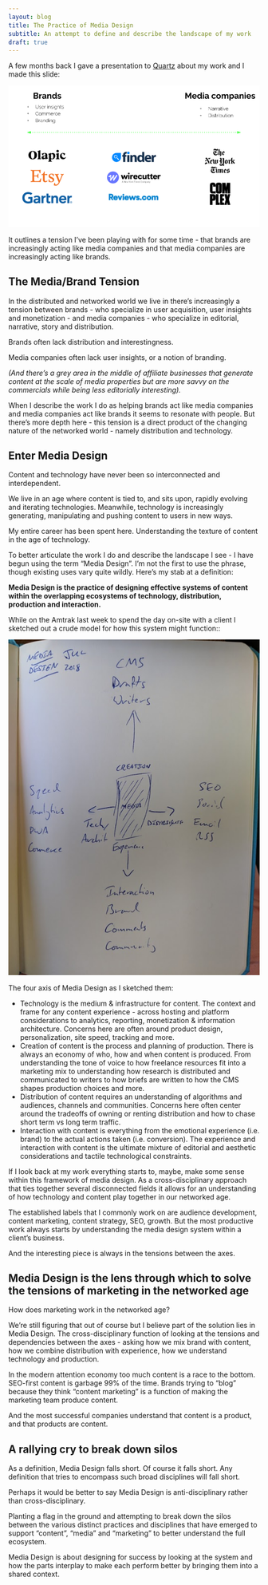 ```yaml
---
layout: blog
title: The Practice of Media Design
subtitle: An attempt to define and describe the landscape of my work
draft: true
---
```


A few months back I gave a presentation to [Quartz](https://qz.com) about my work and I made this slide:

![](/images/mediabrand.png)

It outlines a tension I’ve been playing with for some time - that brands are increasingly acting like media companies and that media companies are increasingly acting like brands.

## The Media/Brand Tension

In the distributed and networked world we live in there’s increasingly a tension between brands - who specialize in user acquisition, user insights and monetization - and media companies - who specialize in editorial, narrative, story and distribution.

Brands often lack distribution and interestingness.

Media companies often lack user insights, or a notion of branding.

*(And there’s a grey area in the middle of affiliate businesses that generate content at the scale of media properties but are more savvy on the commercials while being less editorially interesting).*

When I describe the work I do as helping brands act like media companies and media companies act like brands it seems to resonate with people. But there’s more depth here - this tension is a direct product of the changing nature of the networked world - namely distribution and technology.

## Enter Media Design

Content and technology have never been so interconnected and interdependent.

We live in an age where content is tied to, and sits upon, rapidly evolving and iterating technologies. Meanwhile, technology is increasingly generating, manipulating and pushing content to users in new ways.

My entire career has been spent here. Understanding the texture of content in the age of technology.

To better articulate the work I do and describe the landscape I see - I have begun using the term “Media Design”. I’m not the first to use the phrase, though existing uses vary quite wildly. Here’s my stab at a definition:

**Media Design is the practice of designing effective systems of content within the overlapping ecosystems of technology, distribution, production and interaction.**

While on the Amtrak  last week to spend the day on-site with a client I sketched out a crude model for how this system might function::

![](/images/mediadesign.jpg)

The four axis of Media Design as I sketched them:

- Technology is the medium & infrastructure for content. The context and frame for any content experience - across hosting and platform considerations to analytics, reporting, monetization & information architecture. Concerns here are often around product design, personalization, site speed, tracking and more.
- Creation of content is the process and planning of production. There is always an economy of who, how and when content is produced. From understanding the tone of voice to how freelance resources fit into a marketing mix to understanding how research is distributed and communicated to writers to how briefs are written to how the CMS shapes production choices and more.
- Distribution of content requires an understanding of algorithms and audiences, channels and communities. Concerns here often center around the tradeoffs of owning or renting distribution and how to chase short term vs long term traffic.
- Interaction with content is everything from the emotional experience (i.e. brand) to the actual actions taken (i.e. conversion). The experience and interaction with content is the ultimate mixture of editorial and aesthetic considerations and tactile technological constraints.

If I look back at my work everything starts to, maybe, make some sense within this framework of media design. As a cross-disciplinary approach that ties together several disconnected fields it allows for an understanding of how technology and content play together in our networked age.

The established labels that I commonly work on are audience development, content marketing, content strategy, SEO, growth. But the most productive work always starts by understanding the media design system within a client’s business.

And the interesting piece is always in the tensions between the axes.

## Media Design is the lens through which to solve the tensions of marketing in the networked age

How does marketing work in the networked age?

We’re still figuring that out of course but I believe part of the solution lies in Media Design. The cross-disciplinary function of looking at the tensions and dependencies between the axes - asking how we mix brand with content, how we combine distribution with experience, how we understand technology and production.

In the modern attention economy too much content is a race to the bottom. SEO-first content is garbage 99% of the time. Brands trying to “blog” because they think “content marketing” is a function of making the marketing team produce content.

And the most successful companies understand that content is a product, and that products are content.

## A rallying cry to break down silos

As a definition, Media Design falls short. Of course it falls short. Any definition that tries to encompass such broad disciplines will fall short.

Perhaps it would be better to say Media Design is anti-disciplinary rather than cross-disciplinary.

Planting a flag in the ground and attempting to break down the silos between the various distinct practices and disciplines that have emerged to support “content”, “media” and “marketing” to better understand the full ecosystem.

Media Design is about designing for success by looking at the system and how the parts interplay to make each perform better by bringing them into a shared context.